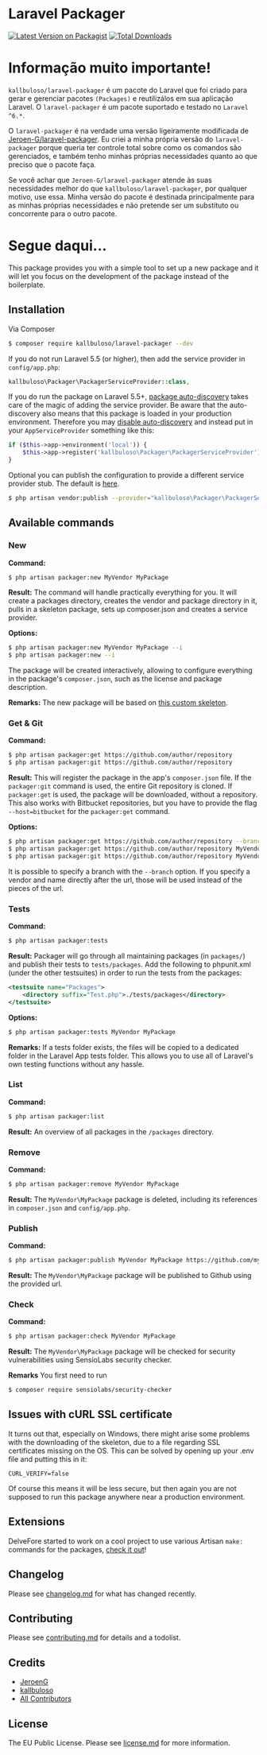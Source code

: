 # Laravel Packager

[![Latest Version on Packagist][ico-version]][link-packagist]
[![Total Downloads][ico-downloads]][link-downloads]

# Informação muito importante!
`kallbuloso/laravel-packager` é um pacote do Laravel que foi criado para gerar e gerenciar pacotes `(Packages)` e reutilizálos em sua aplicação Laravel. O `laravel-packager` é um pacote suportado e testado no `Laravel ^6.*`.

O `laravel-packager` é na verdade uma versão ligeiramente modificada de [Jeroen-G/laravel-packager](https://github.com/Jeroen-G/laravel-packager). Eu criei a minha própria versão do `laravel-packager` porque queria ter controle total sobre como os comandos são gerenciados, e também tenho minhas próprias necessidades quanto ao que preciso que o pacote faça. 

Se você achar que `Jeroen-G/laravel-packager` atende às suas necessidades melhor do que `kallbuloso/laravel-packager`, por qualquer motivo, use essa. Minha versão do pacote é destinada principalmente para as minhas próprias necessidades e não pretende ser um substituto ou concorrente para o outro pacote.

# Segue daqui...
This package provides you with a simple tool to set up a new package and it will let you focus on the development of the package instead of the boilerplate.

## Installation

Via Composer

```bash
$ composer require kallbuloso/laravel-packager --dev
```

If you do not run Laravel 5.5 (or higher), then add the service provider in `config/app.php`:

```php
kallbuloso\Packager\PackagerServiceProvider::class,
```

If you do run the package on Laravel 5.5+, [package auto-discovery](https://medium.com/@taylorotwell/package-auto-discovery-in-laravel-5-5-ea9e3ab20518) takes care of the magic of adding the service provider.
Be aware that the auto-discovery also means that this package is loaded in your production environment. Therefore you may [disable auto-discovery](https://laravel.com/docs/5.5/packages#package-discovery) and instead put in your `AppServiceProvider` something like this:

```php
if ($this->app->environment('local')) {
    $this->app->register('kallbuloso\Packager\PackagerServiceProvider');
}
```

Optional you can publish the configuration to provide a different service provider stub. The default is [here](https://github.com/jeroen-g/packager-skeleton).

```bash
$ php artisan vendor:publish --provider="kallbuloso\Packager\PackagerServiceProvider"
```

## Available commands

### New
**Command:**
```bash
$ php artisan packager:new MyVendor MyPackage
```

**Result:**
The command will handle practically everything for you. It will create a packages directory, creates the vendor and package directory in it, pulls in a skeleton package, sets up composer.json and creates a service provider.

**Options:**
```bash
$ php artisan packager:new MyVendor MyPackage --i
$ php artisan packager:new --i
```
The package will be created interactively, allowing to configure everything in the package's `composer.json`, such as the license and package description.

**Remarks:**
The new package will be based on [this custom skeleton](https://github.com/jeroen-g/packager-skeleton).

### Get & Git
**Command:**
``` bash
$ php artisan packager:get https://github.com/author/repository
$ php artisan packager:git https://github.com/author/repository
```

**Result:**
This will register the package in the app's `composer.json` file.
If the `packager:git` command is used, the entire Git repository is cloned. If `packager:get` is used, the package will be downloaded, without a repository. This also works with Bitbucket repositories, but you have to provide the flag `--host=bitbucket` for the `packager:get` command.

**Options:**
```bash
$ php artisan packager:get https://github.com/author/repository --branch=develop
$ php artisan packager:get https://github.com/author/repository MyVendor MyPackage
$ php artisan packager:git https://github.com/author/repository MyVendor MyPackage
```
It is possible to specify a branch with the `--branch` option. If you specify a vendor and name directly after the url, those will be used instead of the pieces of the url.

### Tests
**Command:**
```bash
$ php artisan packager:tests
```

**Result:**
Packager will go through all maintaining packages (in `packages/`) and publish their tests to `tests/packages`.
Add the following to phpunit.xml (under the other testsuites) in order to run the tests from the packages:
```xml
<testsuite name="Packages">
    <directory suffix="Test.php">./tests/packages</directory>
</testsuite>
```

**Options:**
```bash
$ php artisan packager:tests MyVendor MyPackage
```

**Remarks:**
If a tests folder exists, the files will be copied to a dedicated folder in the Laravel App tests folder. This allows you to use all of Laravel's own testing functions without any hassle.

### List
**Command:**
```bash
$ php artisan packager:list
```

**Result:**
An overview of all packages in the `/packages` directory.

### Remove
**Command:**
```bash
$ php artisan packager:remove MyVendor MyPackage
```

**Result:**
The `MyVendor\MyPackage` package is deleted, including its references in `composer.json` and `config/app.php`.

### Publish
**Command:**
```bash
$ php artisan packager:publish MyVendor MyPackage https://github.com/myvendor/mypackage
```

**Result:**
The `MyVendor\MyPackage` package will be published to Github using the provided url.

### Check
**Command:**
```bash
$ php artisan packager:check MyVendor MyPackage
```

**Result:**
The `MyVendor\MyPackage` package will be checked for security vulnerabilities using SensioLabs security checker.

**Remarks**
You first need to run

```bash
$ composer require sensiolabs/security-checker
```


## Issues with cURL SSL certificate
It turns out that, especially on Windows, there might arise some problems with the downloading of the skeleton, due to a file regarding SSL certificates missing on the OS. This can be solved by opening up your .env file and putting this in it:
```
CURL_VERIFY=false
```
Of course this means it will be less secure, but then again you are not supposed to run this package anywhere near a production environment.

## Extensions
DelveFore started to work on a cool project to use various Artisan `make:` commands for the packages, [check it out](https://github.com/DelveFore/laravel-packager-hermes)!

## Changelog

Please see [changelog.md](changelog.md) for what has changed recently.

## Contributing

Please see [contributing.md](contributing.md) for details and a todolist.

## Credits

- [JeroenG][link-author]
- [kallbuloso][link-author]
- [All Contributors][link-contributors]

## License

The EU Public License. Please see [license.md](license.md) for more information.


[ico-version]: https://poser.pugx.org/jeroen-g/laravel-packager/v/stable?format=flat-square
[ico-downloads]: https://img.shields.io/packagist/dt/jeroen-g/laravel-packager.svg?style=flat-square

[link-packagist]: https://packagist.org/packages/kallbuloso/laravel-packager
[link-downloads]: https://packagist.org/packages/kallbuloso/laravel-packager
[link-author]: https://github.com/kallbuloso
[link-contributors]: ../../contributors]
